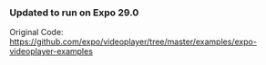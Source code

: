### Updated to run on Expo 29.0

Original Code:
https://github.com/expo/videoplayer/tree/master/examples/expo-videoplayer-examples
